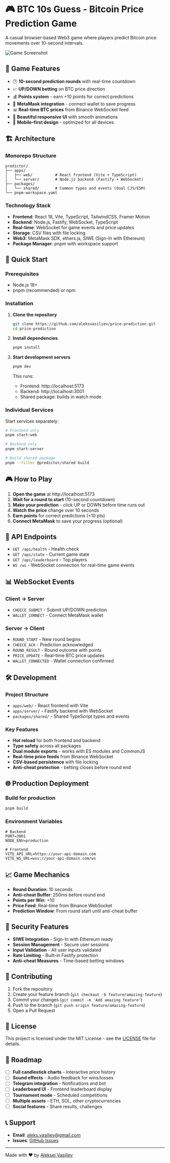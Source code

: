 # 🎮 BTC 10s Guess - Bitcoin Price Prediction Game

A casual browser-based Web3 game where players predict Bitcoin price movements over 10-second intervals.

![Game Screenshot](https://via.placeholder.com/800x400/667eea/ffffff?text=BTC+10s+Guess+Game)

## 🎯 Game Features

- 🕐 **10-second prediction rounds** with real-time countdown
- 📈 **UP/DOWN betting** on BTC price direction  
- 💰 **Points system** - earn +10 points for correct predictions
- 🔗 **MetaMask integration** - connect wallet to save progress
- 📊 **Real-time BTC prices** from Binance WebSocket feed
- 🎨 **Beautiful responsive UI** with smooth animations
- 📱 **Mobile-first design** - optimized for all devices

## 🏗️ Architecture

### Monorepo Structure
```
predictor/
├── apps/
│   ├── web/          # React frontend (Vite + TypeScript)
│   └── server/       # Node.js backend (Fastify + WebSocket)
├── packages/
│   └── shared/       # Common types and events (dual CJS/ESM)
└── pnpm-workspace.yaml
```

### Technology Stack
- **Frontend**: React 18, Vite, TypeScript, TailwindCSS, Framer Motion
- **Backend**: Node.js, Fastify, WebSocket, TypeScript
- **Real-time**: WebSocket for game events and price updates
- **Storage**: CSV files with file locking
- **Web3**: MetaMask SDK, ethers.js, SIWE (Sign-In with Ethereum)
- **Package Manager**: pnpm with workspace support

## 🚀 Quick Start

### Prerequisites
- Node.js 18+ 
- pnpm (recommended) or npm

### Installation

1. **Clone the repository**
   ```bash
   git clone https://github.com/aleksvasiliev/price-prediction.git
   cd price-prediction
   ```

2. **Install dependencies**
   ```bash
   pnpm install
   ```

3. **Start development servers**
   ```bash
   pnpm dev
   ```

   This runs:
   - Frontend: http://localhost:5173
   - Backend: http://localhost:3001
   - Shared package: builds in watch mode

### Individual Services

Start services separately:

```bash
# Frontend only
pnpm start:web

# Backend only  
pnpm start:server

# Build shared package
pnpm --filter @predictor/shared build
```

## 🎮 How to Play

1. **Open the game** at http://localhost:5173
2. **Wait for a round to start** (10-second countdown)
3. **Make your prediction** - click UP or DOWN before time runs out
4. **Watch the price** change over 10 seconds
5. **Earn points** for correct predictions (+10 pts)
6. **Connect MetaMask** to save your progress (optional)

## 🔧 API Endpoints

- `GET /api/health` - Health check
- `GET /api/state` - Current game state
- `GET /api/leaderboard` - Top players
- `WS /ws` - WebSocket connection for real-time game events

## 📊 WebSocket Events

### Client → Server
- `CHOICE_SUBMIT` - Submit UP/DOWN prediction
- `WALLET_CONNECT` - Connect MetaMask wallet

### Server → Client  
- `ROUND_START` - New round begins
- `CHOICE_ACK` - Prediction acknowledged
- `ROUND_RESULT` - Round outcome with points
- `PRICE_UPDATE` - Real-time BTC price updates
- `WALLET_CONNECTED` - Wallet connection confirmed

## 🛠️ Development

### Project Structure
- `apps/web/` - React frontend with Vite
- `apps/server/` - Fastify backend with WebSocket
- `packages/shared/` - Shared TypeScript types and events

### Key Features
- **Hot reload** for both frontend and backend
- **Type safety** across all packages  
- **Dual module exports** - works with ES modules and CommonJS
- **Real-time price feeds** from Binance WebSocket
- **CSV-based persistence** with file locking
- **Anti-cheat protection** - betting closes before round end

## 🌐 Production Deployment

### Build for production
```bash
pnpm build
```

### Environment Variables
```env
# Backend
PORT=3001
NODE_ENV=production

# Frontend  
VITE_API_URL=https://your-api-domain.com
VITE_WS_URL=wss://your-api-domain.com/ws
```

## 📈 Game Mechanics

- **Round Duration**: 10 seconds
- **Anti-cheat Buffer**: 250ms before round end
- **Points per Win**: +10
- **Price Feed**: Real-time from Binance WebSocket
- **Prediction Window**: From round start until anti-cheat buffer

## 🔐 Security Features

- **SIWE Integration** - Sign-In with Ethereum ready
- **Session Management** - Secure user sessions
- **Input Validation** - All user inputs validated
- **Rate Limiting** - Built-in Fastify protection
- **Anti-cheat Measures** - Time-based betting windows

## 🤝 Contributing

1. Fork the repository
2. Create your feature branch (`git checkout -b feature/amazing-feature`)
3. Commit your changes (`git commit -m 'Add amazing feature'`)
4. Push to the branch (`git push origin feature/amazing-feature`)
5. Open a Pull Request

## 📄 License

This project is licensed under the MIT License - see the [LICENSE](LICENSE) file for details.

## 🎯 Roadmap

- [ ] **Full candlestick charts** - Interactive price history
- [ ] **Sound effects** - Audio feedback for wins/losses  
- [ ] **Telegram integration** - Notifications and bot
- [ ] **Leaderboard UI** - Frontend leaderboard display
- [ ] **Tournament mode** - Scheduled competitions
- [ ] **Multiple assets** - ETH, SOL, other cryptocurrencies
- [ ] **Social features** - Share results, challenges

## 📞 Support

- **Email**: aleks.vasiliev@gmail.com
- **Issues**: [GitHub Issues](https://github.com/aleksvasiliev/price-prediction/issues)

---

Made with ❤️ by [Aleksei Vasiliev](https://github.com/aleksvasiliev)
